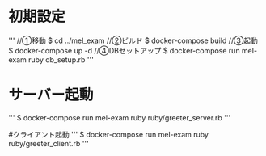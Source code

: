 # 初期設定
'''
//①移動
$ cd ../mel_exam
//②ビルド
$ docker-compose build
//③起動
$ docker-compose up -d
//④DBセットアップ
$ docker-compose run mel-exam ruby db_setup.rb
'''

# サーバー起動
'''
$ docker-compose run mel-exam ruby ruby/greeter_server.rb
'''

#クライアント起動
'''
$ docker-compose run mel-exam ruby ruby/greeter_client.rb
'''